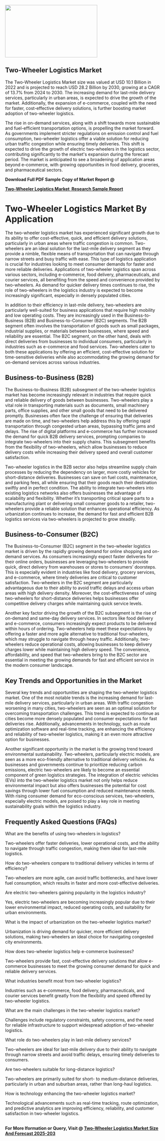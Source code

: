 <p><img class="alignnone size-medium wp-image-20088" src="https://ffe5etoiles.com/wp-content/uploads/2024/12/MST1-300x171.png" alt="" width="300" height="171" /></p><p> <h2>Two-Wheeler Logistics Market </h2><p>The Two-Wheeler Logistics Market size was valued at USD 10.1 Billion in 2022 and is projected to reach USD 28.2 Billion by 2030, growing at a CAGR of 13.7% from 2024 to 2030. The increasing demand for last-mile delivery services, particularly in urban areas, is expected to drive the growth of the market. Additionally, the expansion of e-commerce, coupled with the need for faster, cost-effective delivery solutions, is further boosting market adoption of two-wheeler logistics.</p><p>The rise in on-demand services, along with a shift towards more sustainable and fuel-efficient transportation options, is propelling the market forward. As governments implement stricter regulations on emission control and fuel consumption, two-wheeler logistics offer a viable solution for reducing urban traffic congestion while ensuring timely deliveries. This shift is expected to drive the growth of electric two-wheelers in the logistics sector, contributing significantly to the market's expansion during the forecast period. The market is anticipated to see a broadening of application areas beyond e-commerce, with growing opportunities in food delivery, groceries, and pharmaceutical sectors.</p></p><p><strong>Download Full PDF Sample Copy of Market Report @</strong></p><p><strong><a href="https://www.verifiedmarketreports.com/download-sample/?rid=246482&utm_source=Sites-google&utm_medium=265" target="_blank">Two-Wheeler Logistics Market &nbsp;Research Sample Report</a></strong></p><p><h1>Two-Wheeler Logistics Market By Application</h1><p>The two-wheeler logistics market has experienced significant growth due to its ability to offer cost-effective, quick, and efficient delivery solutions, particularly in urban areas where traffic congestion is common. Two-wheelers are an ideal solution for the last-mile delivery segment as they provide a nimble, flexible means of transportation that can navigate through narrow streets and busy traffic with ease. This type of logistics application is crucial for industries looking to meet consumer demands for faster and more reliable deliveries. Applications of two-wheeler logistics span across various sectors, including e-commerce, food delivery, pharmaceuticals, and courier services, all benefiting from the speed and convenience provided by two-wheelers. As demand for quicker delivery times continues to rise, the role of two-wheelers in the logistics industry is expected to become increasingly significant, especially in densely populated cities.<p>In addition to their efficiency in last-mile delivery, two-wheelers are particularly well-suited for business applications that require high mobility and low operating costs. They are increasingly used in the Business-to-Business (B2B) and Business-to-Consumer (B2C) segments. The B2B segment often involves the transportation of goods such as small packages, industrial supplies, or materials between businesses, where speed and reliability are essential. The B2C segment, on the other hand, deals with direct deliveries from businesses to individual consumers, particularly in industries such as e-commerce and food services. Two-wheelers cater to both these applications by offering an efficient, cost-effective solution for time-sensitive deliveries while also accommodating the growing demand for on-demand services across various industries.</p><h2>Business-to-Business (B2B)</h2><p>The Business-to-Business (B2B) subsegment of the two-wheeler logistics market has become increasingly relevant in industries that require quick and reliable delivery of goods between businesses. Two-wheelers play a vital role in transporting materials such as documents, small machinery parts, office supplies, and other small goods that need to be delivered promptly. Businesses often face the challenge of ensuring that deliveries are made on time, and two-wheelers help address this by offering rapid transportation through congested urban areas, bypassing traffic jams and delays. The rise of digital platforms and e-commerce has further increased the demand for quick B2B delivery services, prompting companies to integrate two-wheelers into their supply chains. This subsegment benefits from the flexibility of two-wheelers, which allow businesses to reduce delivery costs while increasing their delivery speed and overall customer satisfaction.<p>Two-wheeler logistics in the B2B sector also helps streamline supply chain processes by reducing the dependency on larger, more costly vehicles for short-distance deliveries. Businesses can save on fuel costs, maintenance, and parking fees, all while ensuring that their goods reach their destination swiftly and in perfect condition. The ability to integrate two-wheelers into existing logistics networks also offers businesses the advantage of scalability and flexibility. Whether it’s transporting critical spare parts to a manufacturing plant or delivering small consumer goods to a retailer, two-wheelers provide a reliable solution that enhances operational efficiency. As urbanization continues to increase, the demand for fast and efficient B2B logistics services via two-wheelers is projected to grow steadily.</p><h2>Business-to-Consumer (B2C)</h2><p>The Business-to-Consumer (B2C) segment in the two-wheeler logistics market is driven by the rapidly growing demand for online shopping and on-demand services. As consumers increasingly expect faster deliveries for their online orders, businesses are leveraging two-wheelers to provide quick, direct delivery from warehouses or stores to consumers’ doorsteps. This is especially evident in industries like food delivery, grocery services, and e-commerce, where timely deliveries are critical to customer satisfaction. Two-wheelers in the B2C segment are particularly advantageous due to their ability to avoid traffic delays and access urban areas with high delivery density. Moreover, the cost-effectiveness of using two-wheelers for short-distance deliveries helps businesses offer competitive delivery charges while maintaining quick service levels.<p>Another key factor driving the growth of the B2C subsegment is the rise of on-demand and same-day delivery services. In sectors like food delivery and e-commerce, consumers increasingly expect products to be delivered within hours of ordering. Two-wheelers help meet these expectations by offering a faster and more agile alternative to traditional four-wheelers, which may struggle to navigate through heavy traffic. Additionally, two-wheelers reduce operational costs, allowing businesses to keep delivery charges lower while maintaining high delivery speed. The convenience, affordability, and speed that two-wheelers bring to the B2C sector are essential in meeting the growing demands for fast and efficient service in the modern consumer landscape.</p><h2>Key Trends and Opportunities in the Market</h2><p>Several key trends and opportunities are shaping the two-wheeler logistics market. One of the most notable trends is the increasing demand for last-mile delivery services, particularly in urban areas. With traffic congestion worsening in many cities, two-wheelers are seen as an optimal solution for overcoming transportation challenges. This trend is expected to continue as cities become more densely populated and consumer expectations for fast deliveries rise. Additionally, advancements in technology, such as route optimization software and real-time tracking, are enhancing the efficiency and reliability of two-wheeler logistics, making it an even more attractive option for businesses.</p><p>Another significant opportunity in the market is the growing trend toward environmental sustainability. Two-wheelers, particularly electric models, are seen as a more eco-friendly alternative to traditional delivery vehicles. As businesses and governments continue to prioritize reducing carbon emissions, electric two-wheelers are likely to become an essential component of green logistics strategies. The integration of electric vehicles (EVs) into the two-wheeler logistics market not only helps reduce environmental impact but also offers businesses the potential for cost savings through lower fuel consumption and reduced maintenance needs. With rising consumer demand for eco-conscious services, two-wheelers, especially electric models, are poised to play a key role in meeting sustainability goals within the logistics industry.</p><h2>Frequently Asked Questions (FAQs)</h2><p>What are the benefits of using two-wheelers in logistics?</p><p>Two-wheelers offer faster deliveries, lower operational costs, and the ability to navigate through traffic congestion, making them ideal for last-mile logistics.</p><p>How do two-wheelers compare to traditional delivery vehicles in terms of efficiency?</p><p>Two-wheelers are more agile, can avoid traffic bottlenecks, and have lower fuel consumption, which results in faster and more cost-effective deliveries.</p><p>Are electric two-wheelers gaining popularity in the logistics industry?</p><p>Yes, electric two-wheelers are becoming increasingly popular due to their lower environmental impact, reduced operating costs, and suitability for urban environments.</p><p>What is the impact of urbanization on the two-wheeler logistics market?</p><p>Urbanization is driving demand for quicker, more efficient delivery solutions, making two-wheelers an ideal choice for navigating congested city environments.</p><p>How does two-wheeler logistics help e-commerce businesses?</p><p>Two-wheelers provide fast, cost-effective delivery solutions that allow e-commerce businesses to meet the growing consumer demand for quick and reliable delivery services.</p><p>What industries benefit most from two-wheeler logistics?</p><p>Industries such as e-commerce, food delivery, pharmaceuticals, and courier services benefit greatly from the flexibility and speed offered by two-wheeler logistics.</p><p>What are the main challenges in the two-wheeler logistics market?</p><p>Challenges include regulatory constraints, safety concerns, and the need for reliable infrastructure to support widespread adoption of two-wheeler logistics.</p><p>What role do two-wheelers play in last-mile delivery services?</p><p>Two-wheelers are ideal for last-mile delivery due to their ability to navigate through narrow streets and avoid traffic delays, ensuring timely deliveries to consumers.</p><p>Are two-wheelers suitable for long-distance logistics?</p><p>Two-wheelers are primarily suited for short- to medium-distance deliveries, particularly in urban and suburban areas, rather than long-haul logistics.</p><p>How is technology enhancing the two-wheeler logistics market?</p><p>Technological advancements such as real-time tracking, route optimization, and predictive analytics are improving efficiency, reliability, and customer satisfaction in two-wheeler logistics.</p><strong><br />For More Iformation or Query, Visit @ <a href="https://www.verifiedmarketreports.com/product/two-wheeler-logistics-market/" target="_blank">Two-Wheeler Logistics Market Size And Forecast 2025-203</a></strong></p>

